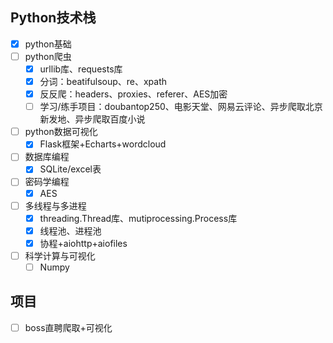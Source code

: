 ## Python技术栈

* [X] python基础
* [ ] python爬虫
  * [X] urllib库、requests库
  * [X] 分词：beatifulsoup、re、xpath
  * [X] 反反爬：headers、proxies、referer、AES加密
  * [ ] 学习/练手项目：doubantop250、电影天堂、网易云评论、异步爬取北京新发地、异步爬取百度小说
* [ ] python数据可视化
  * [X] Flask框架+Echarts+wordcloud
* [ ] 数据库编程
  * [X] SQLite/excel表
* [ ] 密码学编程
  * [X] AES
* [ ] 多线程与多进程
  * [X] threading.Thread库、mutiprocessing.Process库
  * [X] 线程池、进程池
  * [X] 协程+aiohttp+aiofiles
* [ ] 科学计算与可视化
  * [ ] Numpy

## 项目

* [ ] boss直聘爬取+可视化
